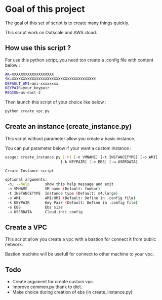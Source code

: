 # Goal of this project

The goal of this set of script is to create many things quickly.

This script work on Outscale and AWS cloud.

## How use this script ?

For use this python script, you need ton create a .config file with content below :

 ```bash
 AK=XXXXXXXXXXXXXXXXXXX
 SK=XXXXXXXXXXXXXXXXXXXXXXXXXXXXXXXXXXXXXX
 DEFAULT_AMI=ami-xxxxxxxx
 KEYPAIR=your_keypair
 REGION=us-east-2 
 ```
Then launch this script of your choice like below :

 ```python
 python create_vpc.py
 ```
## Create an instance (create_instance.py)

This script without parameter allow you create a basic instance.

You can put parameter below if your want a custom instance :

 ```bash
usage: create_instance.py [-h] [-n VMNAME] [-t INSTANCETYPE] [-o AMI]
                          [-k KEYPAIR] [-e EBS] [-u USERDATA]

Create Instance script

optional arguments:
  -h, --help       show this help message and exit
  -n VMNAME        VM name (Default: foobar)
  -t INSTANCETYPE  Instance type (Default: m4.large)
  -o AMI           AMI/OMI (Default: Define in .config file)
  -k KEYPAIR       Key Pair (Default: Define in .config file)
  -e EBS           Ebs size
  -u USERDATA      Cloud-init config
 ```

## Create a VPC

This script allow you create a vpc with a bastion for connect it from public network.

Bastion machine will be usefull for connect to other machine to your vpc.

## Todo 

 * Create argument for create custom vpc.
 * Improve common.py thank to dict.
 * Make choice during creation of ebs (in create_instance.py)
